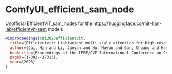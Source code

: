 # ComfyUI_efficient_sam_node
Unofficial EfficientViT_sam_nodes for the https://huggingface.co/mit-han-lab/efficientvit-sam models




```bibtex
@inproceedings{cai2023efficientvit,
  title={Efficientvit: Lightweight multi-scale attention for high-resolution dense prediction},
  author={Cai, Han and Li, Junyan and Hu, Muyan and Gan, Chuang and Han, Song},
  booktitle={Proceedings of the IEEE/CVF International Conference on Computer Vision},
  pages={17302--17313},
  year={2023}
}
```
